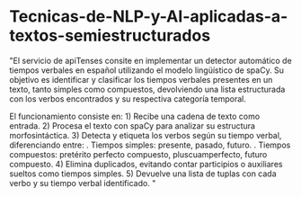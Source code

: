# Tecnicas-de-NLP-y-AI-aplicadas-a-textos-semiestructurados

"El servicio de apiTenses consite en implementar un detector automático de tiempos verbales en español utilizando el modelo lingüístico de spaCy. Su objetivo es identificar y clasificar los tiempos verbales presentes en un texto, tanto simples como compuestos, devolviendo una lista estructurada con los verbos encontrados y su respectiva categoría temporal.

El funcionamiento consiste en: 
    1) Recibe una cadena de texto como entrada.
    2) Procesa el texto con spaCy para analizar su estructura morfosintáctica.
    3) Detecta y etiqueta los verbos según su tiempo verbal, diferenciando entre:
         . Tiempos simples: presente, pasado, futuro.
         . Tiempos compuestos: pretérito perfecto compuesto, pluscuamperfecto, futuro compuesto.
    4) Elimina duplicados, evitando contar participios o auxiliares sueltos como tiempos simples.
    5) Devuelve una lista de tuplas con cada verbo y su tiempo verbal identificado.    "
